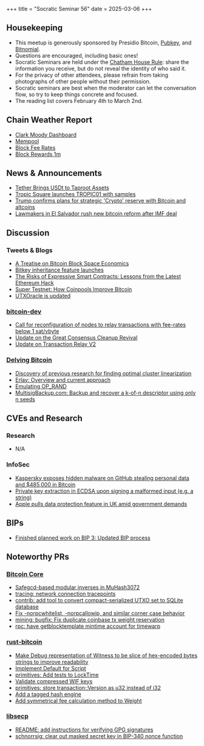 +++
title = "Socratic Seminar 56"
date = 2025-03-06
+++

Housekeeping
------------

- This meetup is generously sponsored by Presidio Bitcoin, [Pubkey](https://bitrefill.com/), and [Bitnomial](https://bitnomial.com).
- Questions are encouraged, including basic ones!
- Socratic Seminars are held under the [Chatham House Rule](https://www.chathamhouse.org/about-us/chatham-house-rule): share the information you receive, but do not reveal the identity of who said it.
- For the privacy of other attendees, please refrain from taking photographs of other people without their permission.
- Socratic seminars are best when the moderator can let the conversation flow, so try to keep things concrete and focused.
- The reading list covers February 4th to March 2nd.

Chain Weather Report
--------------------

- [Clark Moody Dashboard](https://dashboard.clarkmoody.com/)
- [Mempool](https://mempool.space/graphs/mempool#1m)
- [Block Fee Rates](https://mempool.space/graphs/mining/block-fee-rates#1m)
- [Block Rewards 1m](https://mempool.space/graphs/mining/block-rewards#1m)

News & Announcements
--------------------

- [Tether Brings USDt to Taproot Assets](https://tether.io/news/tether-brings-usdt-to-bitcoins-lightning-network-ushering-in-a-new-era-of-unstoppable-technology/)
- [Tropic Square launches TROPIC01 with samples](https://www.tropicsquare.com/tropic01)
- [Trump confirms plans for strategic 'Crypto' reserve with Bitcoin and altcoins](https://truthsocial.com/@realDonaldTrump/posts/114093946326587357)
- [Lawmakers in El Salvador rush new bitcoin reform after IMF deal](https://www.reuters.com/world/americas/lawmakers-el-salvador-rush-new-bitcoin-reform-after-imf-deal-2025-01-30/)

Discussion
----------

### Tweets & Blogs

- [A Treatise on Bitcoin Block Space Economics](https://blog.lopp.net/treatise-bitcoin-block-space-economics/)
- [Bitkey inheritance feature launches](https://bitkey.build/inheritance-is-live-heres-how-it-works/)
- [The Risks of Expressive Smart Contracts: Lessons from the Latest Ethereum Hack](https://blog.blockstream.com/the-risks-of-expressive-smart-contracts-lessons-from-the-latest-ethereum-hack/)
- [Super Testnet: How Coinpools Improve Bitcoin](https://njump.me/naddr1qvzqqqr4gupzqgvra9r4sjqapufyl0vnc4kv4fz70e29em4c655y37vz206f0wt4qq2kxm2gwajrxe3n2fshwn6lvs6xgmnvxykh5g60zzr)
- [UTXOracle is updated](https://x.com/SteveSimple/status/1889325264808677668)

### [bitcoin-dev](https://groups.google.com/g/bitcoindev)

- [Call for reconfiguration of nodes to relay transactions with fee-rates below 1 sat/vbyte](https://groups.google.com/g/bitcoindev/c/3CRqKviJY_M)
- [Update on the Great Consensus Cleanup Revival](https://groups.google.com/g/bitcoindev/c/rf3QOlzg230)
- [Update on Transaction Relay V2](https://groups.google.com/g/bitcoindev/c/PkNlRu1ylX4)

### [Delving Bitcoin](https://delvingbitcoin.org/)

- [Discovery of previous research for finding optimal cluster linearization](https://delvingbitcoin.org/t/how-to-linearize-your-cluster/303/9)
- [Erlay: Overview and current approach](https://delvingbitcoin.org/t/erlay-overview-and-current-approach/1415)
- [Emulating OP_RAND](https://delvingbitcoin.org/t/emulating-op-rand/1409)
- [MultisigBackup.com: Backup and recover a k-of-n descriptor using only n seeds](https://delvingbitcoin.org/t/multisigbackup-com-backup-and-recover-a-k-of-n-descriptor-using-only-n-seeds/1430)

CVEs and Research
-----------------

### Research

- N/A

### InfoSec

- [Kaspersky exposes hidden malware on GitHub stealing personal data and $485,000 in Bitcoin](https://www.kaspersky.com/about/press-releases/kaspersky-exposes-hidden-malware-on-github-stealing-personal-data-and-485000-in-bitcoin)
- [Private key extraction in ECDSA upon signing a malformed input (e.g. a string)](https://github.com/indutny/elliptic/security/advisories/GHSA-vjh7-7g9h-fjfh)
- [Apple pulls data protection feature in UK amid government demands](https://www.reuters.com/technology/apple-removing-end-to-end-cloud-encryption-feature-uk-bloomberg-news-reports-2025-02-21/)

BIPs
----

- [Finished planned work on BIP 3: Updated BIP process](https://github.com/bitcoin/bips/pull/1712)

Noteworthy PRs
--------------

### [Bitcoin Core](https://github.com/bitcoin/bitcoin)

- [Safegcd-based modular inverses in MuHash3072](https://github.com/bitcoin/bitcoin/pull/21590)
- [tracing: network connection tracepoints](https://github.com/bitcoin/bitcoin/pull/25832)
- [contrib: add tool to convert compact-serialized UTXO set to SQLite database](https://github.com/bitcoin/bitcoin/pull/27432)
- [Fix -norpcwhitelist, -norpcallowip, and similar corner case behavior](https://github.com/bitcoin/bitcoin/pull/30529)
- [mining: bugfix: Fix duplicate coinbase tx weight reservation](https://github.com/bitcoin/bitcoin/pull/31384)
- [rpc: have getblocktemplate mintime account for timewarp](https://github.com/bitcoin/bitcoin/pull/31600)

### [rust-bitcoin](https://github.com/rust-bitcoin/rust-bitcoin)
- [Make Debug representation of Witness to be slice of hex-encoded bytes strings to improve readability](https://github.com/rust-bitcoin/rust-bitcoin/pull/4061)
- [Implement Default for Script](https://github.com/rust-bitcoin/rust-bitcoin/pull/4043)
- [primitives: Add tests to LockTime](https://github.com/rust-bitcoin/rust-bitcoin/pull/4037)
- [Validate compressed WIF keys](https://github.com/rust-bitcoin/rust-bitcoin/pull/4050)
- [primitives: store transaction::Version as u32 instead of i32](https://github.com/rust-bitcoin/rust-bitcoin/pull/4040)
- [Add a tagged hash engine](https://github.com/rust-bitcoin/rust-bitcoin/pull/4010)
- [Add symmetrical fee calculation method to Weight](https://github.com/rust-bitcoin/rust-bitcoin/pull/3983)

### [libsecp](https://github.com/bitcoin-core/secp256k1)
- [README: add instructions for verifying GPG signatures](https://github.com/bitcoin-core/secp256k1/pull/1646)
- [schnorrsig: clear out masked secret key in BIP-340 nonce function](https://github.com/bitcoin-core/secp256k1/pull/1650)
